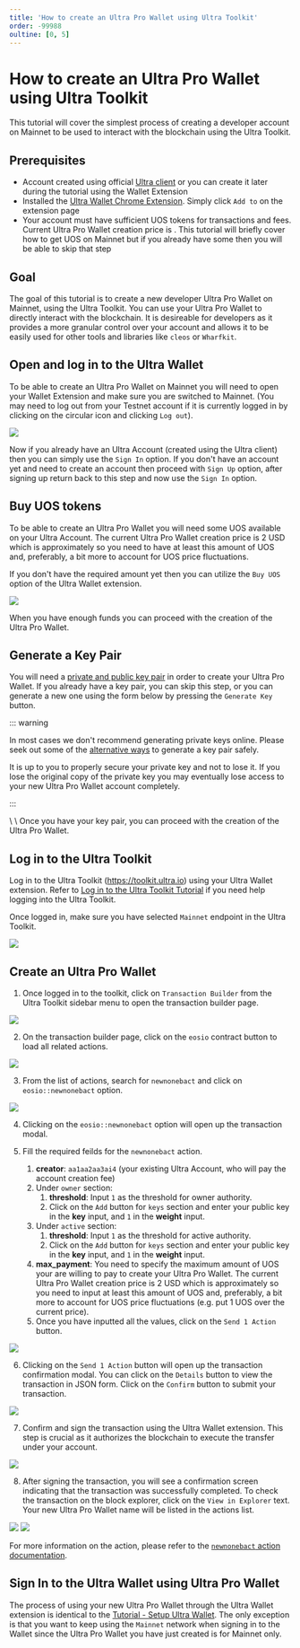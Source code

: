 ```yaml
---
title: 'How to create an Ultra Pro Wallet using Ultra Toolkit'
order: -99988
oultine: [0, 5]
---
```


# How to create an Ultra Pro Wallet using Ultra Toolkit

This tutorial will cover the simplest process of creating a developer account on Mainnet to be used to interact with the blockchain using the Ultra Toolkit.

## Prerequisites

-   Account created using official [Ultra client](https://ultra.io/) or you can create it later during the tutorial using the Wallet Extension
-   Installed the [Ultra Wallet Chrome Extension](https://chromewebstore.google.com/detail/ultra-wallet/kjjebdkfeagdoogagbhepmbimaphnfln). Simply click `Add to` on the extension page
-   Your account must have sufficient UOS tokens for transactions and fees. Current Ultra Pro Wallet creation price is <OracleConversion :amount="2.0" scope="......2nf5.o4" :param="70000" />. This tutorial will briefly cover how to get UOS on Mainnet but if you already have some then you will be able to skip that step

## Goal

The goal of this tutorial is to create a new developer Ultra Pro Wallet on Mainnet, using the Ultra Toolkit. You can use your Ultra Pro Wallet to directly interact with the blockchain. It is desireable for developers as it provides a more granular control over your account and allows it to be easily used for other tools and libraries like `cleos` or `Wharfkit`.

## Open and log in to the Ultra Wallet

To be able to create an Ultra Pro Wallet on Mainnet you will need to open your Wallet Extension and make sure you are switched to Mainnet. (You may need to log out from your Testnet account if it is currently logged in by clicking on the circular icon and clicking `Log out`).

![](./images/UltraProWallet/wallet-mainnet-selection.png)

Now if you already have an Ultra Account (created using the Ultra client) then you can simply use the `Sign In` option. If you don't have an account yet and need to create an account then proceed with `Sign Up` option, after signing up return back to this step and now use the `Sign In` option.

## Buy UOS tokens

To be able to create an Ultra Pro Wallet you will need some UOS available on your Ultra Account. The current Ultra Pro Wallet creation price is 2 USD which is approximately <OracleConversion :amount="2.0" scope="......2nf5.o4" :param="70000" /> so you need to have at least this amount of UOS and, preferably, a bit more to account for UOS price fluctuations.

If you don't have the required amount yet then you can utilize the `Buy UOS` option of the Ultra Wallet extension.

![](./images/UltraProWallet/wallet-buy-uos.png)

When you have enough funds you can proceed with the creation of the Ultra Pro Wallet.

## Generate a Key Pair

You will need a [private and public key pair](../../blockchain/general/antelope-ultra/public-and-private-keys.md) in order to create your Ultra Pro Wallet. If you already have a key pair, you can skip this step, or you can generate a new one using the form below by pressing the `Generate Key` button.

::: warning

In most cases we don't recommend generating private keys online. Please seek out some of the [alternative ways](../../blockchain/general/antelope-ultra/public-and-private-keys.md#alternative-ways-to-generate-keypairs) to generate a key pair safely.

It is up to you to properly secure your private key and not to lose it. If you lose the original copy of the private key you may eventually lose access to your new Ultra Pro Wallet account completely.

:::

<KeyGenerator />
\
\
Once you have your key pair, you can proceed with the creation of the Ultra Pro Wallet.

## Log in to the Ultra Toolkit

Log in to the Ultra Toolkit (https://toolkit.ultra.io) using your Ultra Wallet extension. Refer to [Log in to the Ultra Toolkit Tutorial](../fundamentals/tutorial-login-to-toolkit.md) if you need help logging into the Ultra Toolkit.

Once logged in, make sure you have selected `Mainnet` endpoint in the Ultra Toolkit.

![](./images/select-network-mainnet-toolkit.png)

## Create an Ultra Pro Wallet

1. Once logged in to the toolkit, click on `Transaction Builder` from the Ultra Toolkit sidebar menu to open the transaction builder page.

![](./images/toolkit-tx-builder.png)

2. On the transaction builder page, click on the `eosio` contract button to load all related actions.

![](./images/toolkit-tx-builder-select-contract.png)

3. From the list of actions, search for `newnonebact` and click on `eosio::newnonebact` option.

![](./images/toolkit-tx-builder-select-action.png)

4. Clicking on the `eosio::newnonebact` option will open up the transaction modal.

5. Fill the required feilds for the `newnonebact` action.
    1. **creator**: `aa1aa2aa3ai4` (your existing Ultra Account, who will pay the account creation fee)
    2. Under `owner` section:
        1. **threshold**: Input `1` as the threshold for owner authority.
        2. Click on the `Add` button for `keys` section and enter your public key in the **key** input, and `1` in the **weight** input.
    3. Under `active` section:
        1. **threshold**: Input `1` as the threshold for active authority.
        2. Click on the `Add` button for `keys` section and enter your public key in the **key** input, and `1` in the **weight** input.
    4. **max_payment**: You need to specify the maximum amount of UOS your are willing to pay to create your Ultra Pro Wallet. The current Ultra Pro Wallet creation price is 2 USD which is approximately <OracleConversion :amount="2.0" scope="......2nf5.o4" :param="70000" /> so you need to input at least this amount of UOS and, preferably, a bit more to account for UOS price fluctuations (e.g. put 1 UOS over the current price).
    5. Once you have inputted all the values, click on the `Send 1 Action` button.

![](./images/toolkit-newnonebact-form.png)

6. Clicking on the `Send 1 Action` button will open up the transaction confirmation modal. You can click on the `Details` button to view the transaction in JSON form. Click on the `Confirm` button to submit your transaction.

![](./images/toolkit-newnonebact-confirmation-form.png)

7. Confirm and sign the transaction using the Ultra Wallet extension. This step is crucial as it authorizes the blockchain to execute the transfer under your account.

![](./images/ultra-wallet-confirm-tx.png)

8. After signing the transaction, you will see a confirmation screen indicating that the transaction was successfully completed. To check the transaction on the block explorer, click on the `View in Explorer` text. Your new Ultra Pro Wallet name will be listed in the actions list.

![](./images/toolkit-tx-success.png)
![](./images/explorer-account-created.png)

For more information on the action, please refer to the [`newnonebact` action documentation](../../blockchain/contracts/system-contract/system-actions/newnonebact.md).

## Sign In to the Ultra Wallet using Ultra Pro Wallet

The process of using your new Ultra Pro Wallet through the Ultra Wallet extension is identical to the [Tutorial - Setup Ultra Wallet](../fundamentals/tutorial-setup-the-wallet.md). The only exception is that you want to keep using the `Mainnet` network when signing in to the Wallet since the Ultra Pro Wallet you have just created is for Mainnet only.
